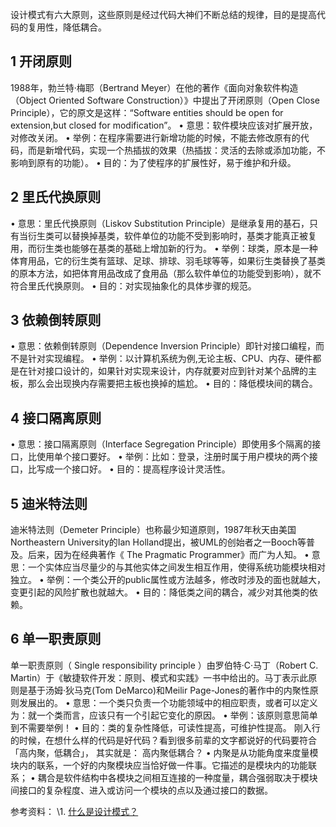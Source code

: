 设计模式有六大原则，这些原则是经过代码大神们不断总结的规律，目的是提高代码的复用性，降低耦合。



## 1 开闭原则


1988年，勃兰特·梅耶（Bertrand Meyer）在他的著作《面向对象软件构造（Object Oriented Software Construction）》中提出了开闭原则（Open Close Principle），它的原文是这样：“Software entities should be open for extension,but closed for modification”。
• 意思：软件模块应该对扩展开放，对修改关闭。
• 举例：在程序需要进行新增功能的时候，不能去修改原有的代码，而是新增代码，实现一个热插拔的效果（热插拔：灵活的去除或添加功能，不影响到原有的功能）。
• 目的：为了使程序的扩展性好，易于维护和升级。



## 2 里氏代换原则

• 意思：里氏代换原则（Liskov Substitution Principle）是继承复用的基石，只有当衍生类可以替换掉基类，软件单位的功能不受到影响时，基类才能真正被复用，而衍生类也能够在基类的基础上增加新的行为。
• 举例：球类，原本是一种体育用品，它的衍生类有篮球、足球、排球、羽毛球等等，如果衍生类替换了基类的原本方法，如把体育用品改成了食用品（那么软件单位的功能受到影响），就不符合里氏代换原则。
• 目的：对实现抽象化的具体步骤的规范。



## 3 依赖倒转原则


• 意思：依赖倒转原则（Dependence Inversion Principle）即针对接口编程，而不是针对实现编程。
• 举例：以计算机系统为例,无论主板、CPU、内存、硬件都是在针对接口设计的，如果针对实现来设计，内存就要对应到针对某个品牌的主板，那么会出现换内存需要把主板也换掉的尴尬。
• 目的：降低模块间的耦合。



## 4 接口隔离原则


• 意思：接口隔离原则（Interface Segregation Principle）即使用多个隔离的接口，比使用单个接口要好。
• 举例：比如：登录，注册时属于用户模块的两个接口，比写成一个接口好。
• 目的：提高程序设计灵活性。



## 5 迪米特法则


迪米特法则（Demeter Principle）也称最少知道原则，1987年秋天由美国Northeastern University的Ian Holland提出，被UML的创始者之一Booch等普及。后来，因为在经典著作《 The Pragmatic Programmer》而广为人知。
• 意思：一个实体应当尽量少的与其他实体之间发生相互作用，使得系统功能模块相对独立。
• 举例：一个类公开的public属性或方法越多，修改时涉及的面也就越大，变更引起的风险扩散也就越大。
• 目的：降低类之间的耦合，减少对其他类的依赖。



## 6 单一职责原则


单一职责原则（ Single responsibility principle ）由罗伯特·C·马丁（Robert C. Martin）于《敏捷软件开发：原则、模式和实践》一书中给出的。马丁表示此原则是基于汤姆·狄马克(Tom DeMarco)和Meilir Page-Jones的著作中的内聚性原则发展出的。
• 意思：一个类只负责一个功能领域中的相应职责，或者可以定义为：就一个类而言，应该只有一个引起它变化的原因。
• 举例：该原则意思简单到不需要举例！
• 目的：类的复杂性降低，可读性提高，可维护性提高。
刚入行的时候，在想什么样的代码是好代码？看到很多前辈的文字都说好的代码要符合「高内聚，低耦合」， 其实就是：
高内聚低耦合？
• 内聚是从功能角度来度量模块内的联系，一个好的内聚模块应当恰好做一件事。它描述的是模块内的功能联系；
• 耦合是软件结构中各模块之间相互连接的一种度量，耦合强弱取决于模块间接口的复杂程度、进入或访问一个模块的点以及通过接口的数据。

参考资料：
\1. [什么是设计模式？](http://blog.jobbole.com/101076/)